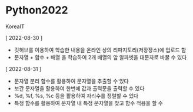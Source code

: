 # Python2022
KoreaIT

[ 2022-08-30 ]
 - 깃허브를 이용하여 학습한 내용을 온라인 상의 리파지토리(저장장소)에 업로드 함
 - 문자열 + 함수 + 배열 을 학습하여 2개 배열의 앞 알파벳을 대문자로 바꿀 수 있다
 
 
[ 2022-08-31 ]
 - 문자열 분리 함수를 활용하여 문자열을 추출할 수 있다
 - 보간 문자열을 활용하여 한번에 값과 출력문을 출력할 수 있다
 - %d, %f, %s, %c 등을 활용하여 자리수를 정렬할 수 있다
 - 특정 함수를 활용하여 문자열 내 특정 문자열을 찾고 함수 적용을 할 수 
